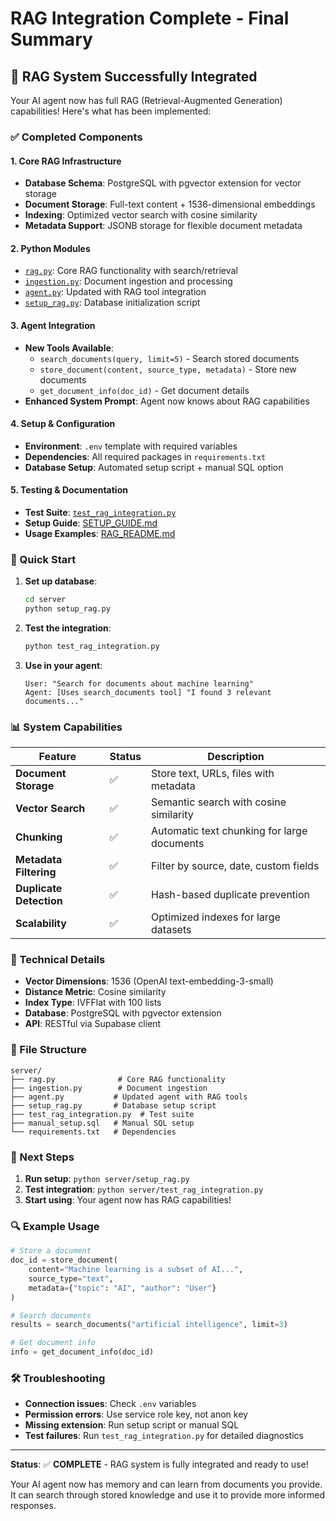 # RAG Integration Complete - Final Summary

## 🎉 RAG System Successfully Integrated

Your AI agent now has full RAG (Retrieval-Augmented Generation) capabilities! Here's what has been implemented:

### ✅ Completed Components

#### 1. **Core RAG Infrastructure**
- **Database Schema**: PostgreSQL with pgvector extension for vector storage
- **Document Storage**: Full-text content + 1536-dimensional embeddings
- **Indexing**: Optimized vector search with cosine similarity
- **Metadata Support**: JSONB storage for flexible document metadata

#### 2. **Python Modules**
- [`rag.py`](server/rag.py): Core RAG functionality with search/retrieval
- [`ingestion.py`](server/ingestion.py): Document ingestion and processing
- [`agent.py`](server/agent.py): Updated with RAG tool integration
- [`setup_rag.py`](server/setup_rag.py): Database initialization script

#### 3. **Agent Integration**
- **New Tools Available**:
  - `search_documents(query, limit=5)` - Search stored documents
  - `store_document(content, source_type, metadata)` - Store new documents
  - `get_document_info(doc_id)` - Get document details
- **Enhanced System Prompt**: Agent now knows about RAG capabilities

#### 4. **Setup & Configuration**
- **Environment**: `.env` template with required variables
- **Dependencies**: All required packages in `requirements.txt`
- **Database Setup**: Automated setup script + manual SQL option

#### 5. **Testing & Documentation**
- **Test Suite**: [`test_rag_integration.py`](server/test_rag_integration.py)
- **Setup Guide**: [SETUP_GUIDE.md](SETUP_GUIDE.md)
- **Usage Examples**: [RAG_README.md](RAG_README.md)

### 🚀 Quick Start

1. **Set up database**:
   ```bash
   cd server
   python setup_rag.py
   ```

2. **Test the integration**:
   ```bash
   python test_rag_integration.py
   ```

3. **Use in your agent**:
   ```
   User: "Search for documents about machine learning"
   Agent: [Uses search_documents tool] "I found 3 relevant documents..."
   ```

### 📊 System Capabilities

| Feature | Status | Description |
|---------|--------|-------------|
| **Document Storage** | ✅ | Store text, URLs, files with metadata |
| **Vector Search** | ✅ | Semantic search with cosine similarity |
| **Chunking** | ✅ | Automatic text chunking for large documents |
| **Metadata Filtering** | ✅ | Filter by source, date, custom fields |
| **Duplicate Detection** | ✅ | Hash-based duplicate prevention |
| **Scalability** | ✅ | Optimized indexes for large datasets |

### 🔧 Technical Details

- **Vector Dimensions**: 1536 (OpenAI text-embedding-3-small)
- **Distance Metric**: Cosine similarity
- **Index Type**: IVFFlat with 100 lists
- **Database**: PostgreSQL with pgvector extension
- **API**: RESTful via Supabase client

### 📁 File Structure
```
server/
├── rag.py              # Core RAG functionality
├── ingestion.py        # Document ingestion
├── agent.py           # Updated agent with RAG tools
├── setup_rag.py       # Database setup script
├── test_rag_integration.py  # Test suite
├── manual_setup.sql   # Manual SQL setup
└── requirements.txt   # Dependencies
```

### 🎯 Next Steps

1. **Run setup**: `python server/setup_rag.py`
2. **Test integration**: `python server/test_rag_integration.py`
3. **Start using**: Your agent now has RAG capabilities!

### 🔍 Example Usage

```python
# Store a document
doc_id = store_document(
    content="Machine learning is a subset of AI...",
    source_type="text",
    metadata={"topic": "AI", "author": "User"}
)

# Search documents
results = search_documents("artificial intelligence", limit=3)

# Get document info
info = get_document_info(doc_id)
```

### 🛠️ Troubleshooting

- **Connection issues**: Check `.env` variables
- **Permission errors**: Use service role key, not anon key
- **Missing extension**: Run setup script or manual SQL
- **Test failures**: Run `test_rag_integration.py` for detailed diagnostics

---

**Status**: ✅ **COMPLETE** - RAG system is fully integrated and ready to use!

Your AI agent now has memory and can learn from documents you provide. It can search through stored knowledge and use it to provide more informed responses.